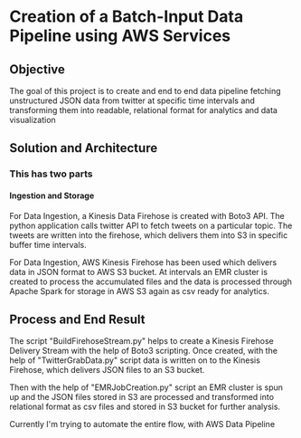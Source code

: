 # Creation of a Batch-Input Data Pipeline using AWS Services

## Objective
The goal of this project is to create and end to end data pipeline
fetching unstructured JSON data from twitter at specific time intervals
and transforming them into readable, relational format 
for analytics and data visualization

## Solution and Architecture

### This has two parts 
#### Ingestion and Storage

For Data Ingestion, a Kinesis Data Firehose is created with Boto3 API. The python application calls twitter API to fetch tweets on a particular topic. The tweets are written into the firehose, which delivers them into S3 in specific buffer time intervals.






For Data Ingestion, AWS Kinesis Firehose has been used which
delivers data in JSON format to AWS S3 bucket. At intervals
an EMR cluster is created to process the accumulated files
and the data is processed through Apache Spark for storage 
in AWS S3 again as csv ready for analytics.

## Process and End Result
The script "BuildFirehoseStream.py" helps to create a Kinesis
Firehose Delivery Stream with the help of Boto3 scripting.
Once created, with the help of "TwitterGrabData.py" script
data is written on to the Kinesis Firehose, which delivers 
JSON files to an S3 bucket.

Then with the help of "EMRJobCreation.py" script an EMR cluster
is spun up and the JSON files stored in S3 are processed and transformed into
relational format as csv files and stored in S3 bucket for further
analysis.

Currently I'm trying to automate the entire flow, with AWS Data Pipeline
